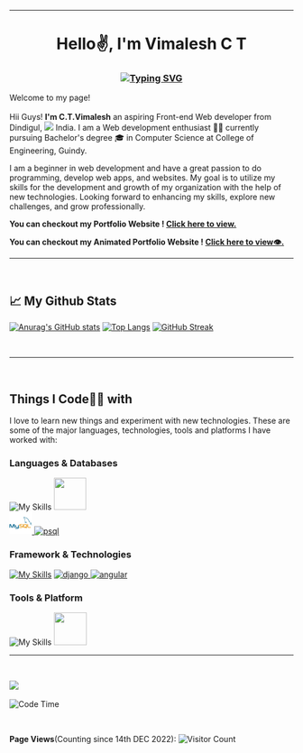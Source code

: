 <!--  <img src="https://github.com/CTVimalesh/CTVimalesh/blob/main/banner%20image/github%20banner%204.png" />  -->

<!-- ![](https://i.imgur.com/waxVImv.png) -->
<hr/>
<h1 align="center">Hello✌️, I'm Vimalesh C T</h1>



<h3 align="center">

[![Typing SVG](https://readme-typing-svg.herokuapp.com?color=30E3DF&lines=A+passionate+frontend+developer+🧑‍💻)](https://git.io/typing-svg)

</h3>

<p>Welcome to my page!</br></br> Hii Guys! <b>I'm C.T.Vimalesh</b> an aspiring Front-end Web developer from  Dindigul, <img src="https://cdn-icons-png.flaticon.com/512/197/197419.png" width="13"/>  India. I am a Web development enthusiast 🧑‍💻 currently pursuing Bachelor's degree 🎓 in Computer Science at College of Engineering, Guindy.

I am a beginner in web development and have a great passion to do programming, develop web apps, and websites. My goal is to utilize my skills for the development and growth of my organization with the help of new technologies. Looking forward to enhancing my skills, explore new challenges, and grow professionally.

</p>

<b> You can checkout my Portfolio Website ! <a href="https://VimaleshCT.github.io/Vimalesh_Portfolio/">Click here to view. </a> </b><br>

<b> You can checkout my Animated Portfolio Website  ! <a href="https://vimaleshct.github.io/Personal_Portfolio/">Click here to view👁️. </a> </b>

<hr/>
<!-- ![](https://i.imgur.com/waxVImv.png) -->

<br/>

<h2>📈 My Github Stats</h2>

<!-- 
[![Anurag's GitHub stats](https://github-readme-stats.vercel.app/api?username=mettasurendhar&show_icons=true&theme=aura&include_all_commits=true&line_height=40&hide_border=true&bg_color=000000&card_width=500px)](https://github.com/anuraghazra/github-readme-stats)
[![Top Langs](https://github-readme-stats.vercel.app/api/top-langs/?username=mettasurendhar&layout=compact&langs_count=8&theme=aura&bg_color=000000&card_width=500px&hide_border=true&line_height=40)](https://github.com/anuraghazra/github-readme-stats) -->
[![Anurag's GitHub stats](https://github-readme-stats.vercel.app/api?username=VimaleshCT&show_icons=true&theme=aura&iclude_all_commits=true&line_height=40&hide_border=true&bg_color=100000&card_width=500px)](https://github.com/anuraghazra/github-readme-stats)
[![Top Langs](https://github-readme-stats.vercel.app/api/top-langs/?username=VimaleshCT&layout=compact&langs_count=8&theme=aura&bg_color=100000&card_width=500px&hide_border=true&line_height=40)](https://github.com/anuraghazra/github-readme-stats)
[![GitHub Streak](https://streak-stats.demolab.com/?user=VimaleshCT&theme=modern-lilac)](https://git.io/streak-stats)

<br/>

<!-- ![](https://i.imgur.com/waxVImv.png) -->
<hr/>
<br/>

<h2> Things I Code👨‍💻 with </h2>

I love to learn new things and experiment with new technologies.
These are some of the major languages, technologies, tools and platforms I have worked with:


<h3>Languages & Databases</h3>
 
 ![My Skills](https://skillicons.dev/icons?i=js,html,css,java,c,python) <img src = "https://cdn-icons-png.flaticon.com/128/6132/6132222.png" height ="57" width ="57"/> <br>
  <a href="https://www.mysql.com/" target="_blank" rel="noreferrer"> <img src="https://raw.githubusercontent.com/devicons/devicon/master/icons/mysql/mysql-original-wordmark.svg" alt="mysql" width="40" height="40"/> </a>   <a href="https://www.postgresql.org/" target="_blank" rel="noreferrer"> <img src="https://cdn.worldvectorlogo.com/logos/postgresql.svg" alt="psql" width="40" height="40"/> </a> 
<h3>Framework & Technologies </h3>
  
  [![My Skills](https://skillicons.dev/icons?i=react,bootstrap)](https://skillicons.dev)  <a href="https://www.djangoproject.com/" target="_blank" rel="noreferrer"> <img src="https://cdn.worldvectorlogo.com/logos/django.svg" alt="django" width="40" height="40"/> </a>  <a href="https://angular.io/docs" target="_blank" rel="noreferrer"> <img src="https://cdn.worldvectorlogo.com/logos/angular-icon-1.svg" alt="angular" width="40" height="40"/> </a> 
  
<h3> Tools & Platform </h3>
  
   ![My Skills](https://skillicons.dev/icons?i=vscode,atom,vim,linux,git,github,eclipse,stackoverflow&perline=10) <img src = "https://cdn-icons-png.flaticon.com/512/1483/1483307.png" height="58" width ="58" />
<hr/>
<br/>

![](https://github-profile-trophy.vercel.app/?username=VimaleshCT&theme=dracula&no-frame=false&no-bg=false&margin-w=4)
<!-- ![](https://i.imgur.com/waxVImv.png) -->

<!--START_SECTION:waka-->
![Code Time](http://img.shields.io/badge/Code%20Time-3%2C680%20hrs%2029%20mins-blue)

<br/>

**Page Views**(Counting since 14th DEC 2022): ![Visitor Count](https://profile-counter.glitch.me/VimaleshCT/count.svg)

<br/>

<!-- ![](https://i.imgur.com/waxVImv.png) -->
